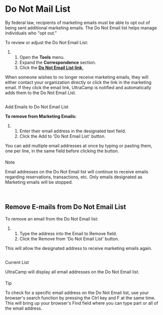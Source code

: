 # Do Not Mail List
By federal law, recipients of marketing emails must be able to opt out of being sent additional marketing emails. The Do Not Email list helps manage individuals who "opt out."    


To review or adjust the Do Not Email List:


1. 1. Open the **Tools** menu.
	2. Expand the **Correspondence** section.
	3. Click the [**Do Not Email List link**.](https://www.ultracamp.com/admin/Correspondence/AddToNoEmail.aspx)


When someone wishes to no longer receive marketing emails, they will either contact your organization directly or click the link in the marketing email. If they click the email link, UltraCamp is notified and automatically adds them to the Do Not Email List.


## 
Add Emails to Do Not Email List


**To remove from Marketing Emails:**


1. 1. Enter their email address in the designated text field.
	2. Click the Add to 'Do Not Email List' button.


You can add multiple email addresses at once by typing or pasting them, one per line, in the same field before clicking the button.



#### 
 Note


Email addresses on the Do Not Email list will continue to receive emails regarding reservations, transactions, etc. Only emails designated as Marketing emails will be stopped.



 


## Remove E-mails from Do Not Email List


To remove an email from the Do Not Email list: 


1. 1. Type the address into the Email to Remove field.
	2. Click the Remove from 'Do Not Email List' button.


This will allow the designated address to receive marketing emails again.


## 
Current List


UltraCamp will display all email addresses on the Do Not Email list.



#### 
 Tip


To check for a specific email address on the Do Not Email list, use your browser's search function by pressing the Ctrl key and F at the same time. This will bring up your browser's Find field where you can type part or all of the email address.



 


 


